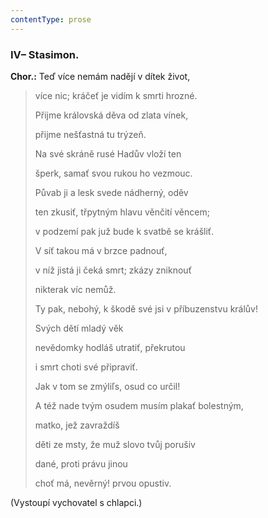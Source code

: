 ```yaml
---
contentType: prose
---
```


### IV– Stasimon.

**Chor.:** Teď více nemám nadějí v dítek život, 

> více nic; kráčeť je vidím k smrti hrozné. 
> 
> Přijme královská děva od zlata vínek, 
> 
> přijme nešťastná tu trýzeň.
> 
> Na své skráně rusé Hadův vloží ten 
> 
> šperk, samať svou rukou ho vezmouc.
> 
> Půvab ji a lesk svede nádherný, oděv
> 
> ten zkusiť, třpytným hlavu věnčití věncem;
> 
> v podzemí pak juž bude k svatbě se krášliť. 
> 
> V síť takou má v brzce padnouť,
> 
> v níž jistá ji čeká smrt; zkázy zniknouť
> 
> nikterak víc nemůž. 
> 
> Ty pak, nebohý, k škodě své jsi v příbuzenstvu králův! 
> 
> Svých dětí mladý věk
> 
> nevědomky hodláš utratiť, překrutou 
> 
> i smrt choti své připraviť. 
> 
> Jak v tom se zmýliľs, osud co určil!
> 
> A též nade tvým osudem musím plakať bolestným, 
> 
> matko, jež zavraždíš
> 
> děti ze msty, že muž slovo tvůj porušiv 
> 
> dané, proti právu jinou
> 
> choť má, nevěrný! prvou opustiv.

(Vystoupí vychovatel s chlapci.)

